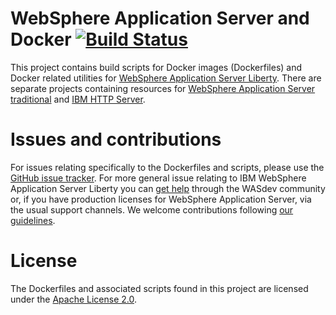 # WebSphere Application Server and Docker [![Build Status](https://travis-ci.org/WASdev/ci.docker.svg?branch=master)](https://travis-ci.org/WASdev/ci.docker)

This project contains build scripts for Docker images (Dockerfiles) and Docker related utilities for [WebSphere Application Server Liberty](websphere-liberty). There are separate projects containing resources for [WebSphere Application Server traditional](https://github.com/WASdev/ci.docker.websphere-traditional) and [IBM HTTP Server](https://github.com/WASdev/ci.docker.ibm-http-server).

# Issues and contributions

For issues relating specifically to the Dockerfiles and scripts, please use the [GitHub issue tracker](https://github.com/WASdev/ci.docker/issues). For more general issue relating to IBM WebSphere Application Server Liberty you can [get help](https://developer.ibm.com/wasdev/help/) through the WASdev community or, if you have production licenses for WebSphere Application Server, via the usual support channels. We welcome contributions following [our guidelines](https://github.com/WASdev/wasdev.github.io/blob/master/CONTRIBUTING.md).

# License

The Dockerfiles and associated scripts found in this project are licensed under the [Apache License 2.0](LICENSE).
